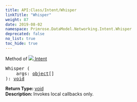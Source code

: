 ```yaml
---
title: API:Class/Intent/Whisper
linkTitle: "Whisper"
weight: 87
date: 2019-08-02
namespace: Primrose.DataModel.Networking.Intent.Whisper
deprecated: false
no_list: true
toc_hide: true
---
```

Method of <a href="/docs/api-reference/Class/Intent"><img src="/icons/silk/remote_event.png"/>&nbsp;Intent</a>
<pre class="method-declaration">
Whisper (
    args: <span><a class="type" href="/docs/api-reference/System/object">object</a>[]</span>
): <a class="type" href="/docs/api-reference/System/void">void</a></pre>
<b>Return Type: </b>
<a class="type" href="/docs/api-reference/System/void">void</a>
<br/>
<b>Description: </b>
Invokes local callbacks only.

